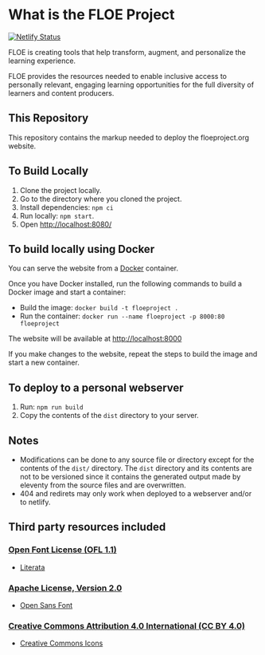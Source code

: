 # What is the FLOE Project

[![Netlify Status](https://api.netlify.com/api/v1/badges/fac64dc9-f556-4caf-8694-3ef2f902ac9c/deploy-status)](https://app.netlify.com/sites/fluid-floeproject-org/deploys)

FLOE is creating tools that help transform, augment, and personalize the learning experience.

FLOE provides the resources needed to enable inclusive access to personally relevant, engaging learning opportunities
for the full diversity of learners and content producers.

## This Repository

This repository contains the markup needed to deploy the floeproject.org website.

## To Build Locally

1. Clone the project locally.
2. Go to the directory where you cloned the project.
3. Install dependencies: `npm ci`
4. Run locally: `npm start`.
5. Open <http://localhost:8080/>

## To build locally using Docker

You can serve the website from a [Docker](https://docs.docker.com/get-docker) container.

Once you have Docker installed, run the following commands to build a Docker image and start a container:

* Build the image: `docker build -t floeproject .`
* Run the container: `docker run --name floeproject -p 8000:80 floeproject`

The website will be available at [http://localhost:8000](http://localhost:8000)

If you make changes to the website, repeat the steps to build the image and start a new container.

## To deploy to a personal webserver

1. Run: `npm run build`
2. Copy the contents of the `dist` directory to your server.

## Notes

* Modifications can be done to any source file or directory except for the contents of the `dist/` directory. The `dist`
  directory and its contents are not to be versioned since it contains the generated output made by eleventy from the
  source files and are overwritten.
* 404 and redirets may only work when deployed to a webserver and/or to netlify.

## Third party resources included

### [Open Font License (OFL 1.1)](https://scripts.sil.org/cms/scripts/page.php?site_id=nrsi&id=OFL)

* [Literata](https://fonts.google.com/specimen/Literata)

### [Apache License, Version 2.0](https://www.apache.org/licenses/LICENSE-2.0)

* [Open Sans Font](https://fonts.google.com/specimen/Open+Sans)

### [Creative Commons Attribution 4.0 International (CC BY 4.0)](https://creativecommons.org/licenses/by/4.0/)

* [Creative Commons Icons](https://creativecommons.org/about/downloads)
